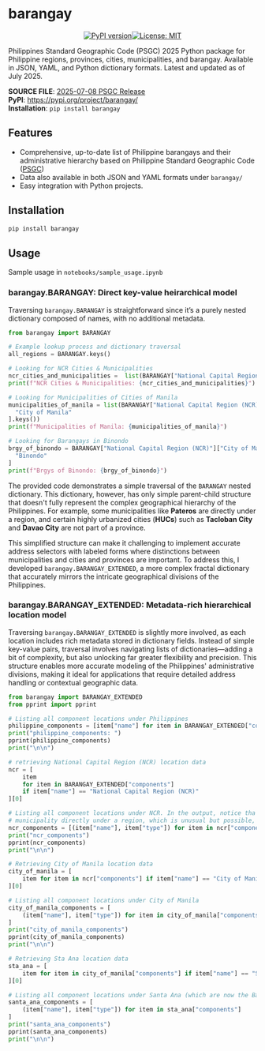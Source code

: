 # barangay
[<p style="text-align:center;">![PyPI version](https://img.shields.io/pypi/v/barangay.svg)](https://pypi.org/project/barangay/)[![License: MIT](https://img.shields.io/badge/License-MIT-yellow.svg)](https://opensource.org/licenses/MIT)<p>
<p>

Philippines Standard Geographic Code (PSGC) 2025 Python package for Philippine regions, 
provinces, cities, municipalities, and barangay. Available in JSON, YAML, and Python
dictionary formats. Latest and updated as of July 2025.

__SOURCE FILE__: [2025-07-08 PSGC Release](https://psa.gov.ph/classification/psgc/node/1684077694) <br>
__PyPI__: https://pypi.org/project/barangay/ <br>
__Installation__: `pip install barangay`

## Features

- Comprehensive, up-to-date list of Philippine barangays and their administrative
  hierarchy based on Philippine Standard Geographic Code ([PSGC](https://psa.gov.ph/classification/psgc))
- Data also available in both JSON and YAML formats under `barangay/`
- Easy integration with Python projects.

## Installation

```bash
pip install barangay
```

## Usage
Sample usage in `notebooks/sample_usage.ipynb`

### barangay.BARANGAY: Direct key-value heirarchical model
Traversing `barangay.BARANGAY` is straightforward since it’s a purely nested dictionary
composed of names, with no additional metadata.

```python
from barangay import BARANGAY

# Example lookup process and dictionary traversal
all_regions = BARANGAY.keys()

# Looking for NCR Cities & Municipalities
ncr_cities_and_municipalities =  list(BARANGAY["National Capital Region (NCR)"].keys())
print(f"NCR Cities & Municipalities: {ncr_cities_and_municipalities}")

# Looking for Municipalities of Cities of Manila
municipalities_of_manila = list(BARANGAY["National Capital Region (NCR)"][
  "City of Manila"
].keys())
print(f"Municipalities of Manila: {municipalities_of_manila}")

# Looking for Barangays in Binondo
brgy_of_binondo = BARANGAY["National Capital Region (NCR)"]["City of Manila"][
  "Binondo"
]
print(f"Brgys of Binondo: {brgy_of_binondo}")
```

The provided code demonstrates a simple traversal of the `BARANGAY` nested dictionary.
This dictionary, however, has only simple parent-child structure that doesn't fully
represent the complex geographical hierarchy of the Philippines. For example, some
municipalities like __Pateros__ are directly under a region, and certain highly
urbanized cities (__HUCs__) such as __Tacloban City__ and __Davao City__ are not part of
a province.

This simplified structure can make it challenging to implement accurate address
selectors with labeled forms where distinctions between municipalities and cities and
provinces are important. To address this, I developed `barangay.BARANGAY_EXTENDED`, a
more complex fractal dictionary that accurately mirrors the intricate geographical
divisions of the Philippines.

### barangay.BARANGAY_EXTENDED: Metadata-rich hierarchical location model
Traversing `barangay.BARANGAY_EXTENDED` is slightly more involved, as each location
includes rich metadata stored in dictionary fields. Instead of simple key-value pairs,
traversal involves navigating lists of dictionaries—adding a bit of complexity, but also
unlocking far greater flexibility and precision. This structure enables more accurate
modeling of the Philippines' administrative divisions, making it ideal for applications
that require detailed address handling or contextual geographic data.

```python
from barangay import BARANGAY_EXTENDED
from pprint import pprint

# Listing all component locations under Philippines
philippine_components = [item["name"] for item in BARANGAY_EXTENDED["components"]]
print("philippine_components: ")
pprint(philippine_components)
print("\n\n")

# retrieving National Capital Region (NCR) location data
ncr = [
    item
    for item in BARANGAY_EXTENDED["components"]
    if item["name"] == "National Capital Region (NCR)"
][0]

# Listing all component locations under NCR. In the output, notice tha Pateros is a
# municipality directly under a region, which is unusual but possible, nonetheless.
ncr_components = [(item["name"], item["type"]) for item in ncr["components"]]
print("ncr_components")
pprint(ncr_components)
print("\n\n")

# Retrieving City of Manila location data
city_of_manila = [
    item for item in ncr["components"] if item["name"] == "City of Manila"
][0]

# Listing all component locations under City of Manila
city_of_manila_components = [
    (item["name"], item["type"]) for item in city_of_manila["components"]
]
print("city_of_manila_components")
pprint(city_of_manila_components)
print("\n\n")

# Retrieving Sta Ana location data
sta_ana = [
    item for item in city_of_manila["components"] if item["name"] == "Santa Ana"
][0]

# Listing all component locations under Santa Ana (which are now the Barangay)
santa_ana_components = [
    (item["name"], item["type"]) for item in sta_ana["components"]
]
print("santa_ana_components")
pprint(santa_ana_components)
print("\n\n")
```
